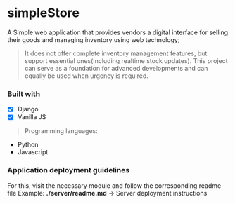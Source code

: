 # simpleStore
A Simple web application that provides vendors a digital interface for selling their goods and managing inventory using web technology;
> It does not offer complete inventory management features, but support essential ones(Including realtime stock updates). 
> This project can serve as a foundation for advanced developments and can equally be used when urgency is required. 
### Built with 
- [x] Django
- [x] Vanilla JS

> Programming languages:
- Python
- Javascript

### Application deployment guidelines
For this, visit the necessary module and follow the corresponding readme file
Example: **./server/readme.md** -> Server deployment instructions


